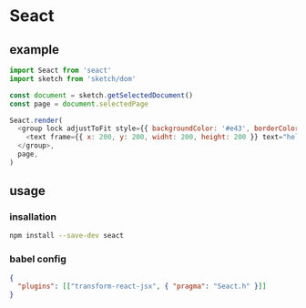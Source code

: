 # Seact

## example

```javascript
import Seact from 'seact'
import sketch from 'sketch/dom'

const document = sketch.getSelectedDocument()
const page = document.selectedPage

Seact.render(
  <group lock adjustToFit style={{ backgroundColor: '#e43', borderColor: '#ddd' }}>
    <text frame={{ x: 200, y: 200, widht: 200, height: 200 }} text="hello wolrd" />
  </group>,
  page,
)
```

## usage

### insallation

```bash
npm install --save-dev seact
```

### babel config

```json
{
  "plugins": [["transform-react-jsx", { "pragma": "Seact.h" }]]
}
```
